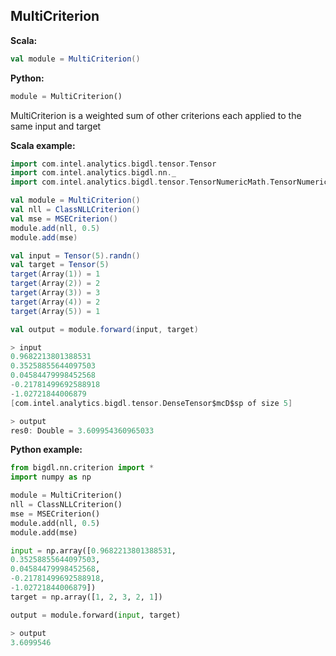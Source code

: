 ## MultiCriterion ##

**Scala:**
```scala
val module = MultiCriterion()
```
**Python:**
```python
module = MultiCriterion()
```

MultiCriterion is a weighted sum of other criterions each applied to the same input and target

**Scala example:**
```scala
import com.intel.analytics.bigdl.tensor.Tensor
import com.intel.analytics.bigdl.nn._
import com.intel.analytics.bigdl.tensor.TensorNumericMath.TensorNumeric.NumericDouble

val module = MultiCriterion()
val nll = ClassNLLCriterion()
val mse = MSECriterion()
module.add(nll, 0.5)
module.add(mse)

val input = Tensor(5).randn()
val target = Tensor(5)
target(Array(1)) = 1
target(Array(2)) = 2
target(Array(3)) = 3
target(Array(4)) = 2
target(Array(5)) = 1

val output = module.forward(input, target)

> input
0.9682213801388531
0.35258855644097503
0.04584479998452568
-0.21781499692588918
-1.02721844006879
[com.intel.analytics.bigdl.tensor.DenseTensor$mcD$sp of size 5]

> output
res0: Double = 3.609954360965033
```

**Python example:**
```python
from bigdl.nn.criterion import *
import numpy as np

module = MultiCriterion()
nll = ClassNLLCriterion()
mse = MSECriterion()
module.add(nll, 0.5)
module.add(mse)

input = np.array([0.9682213801388531,
0.35258855644097503,
0.04584479998452568,
-0.21781499692588918,
-1.02721844006879])
target = np.array([1, 2, 3, 2, 1])

output = module.forward(input, target)

> output
3.6099546
```
